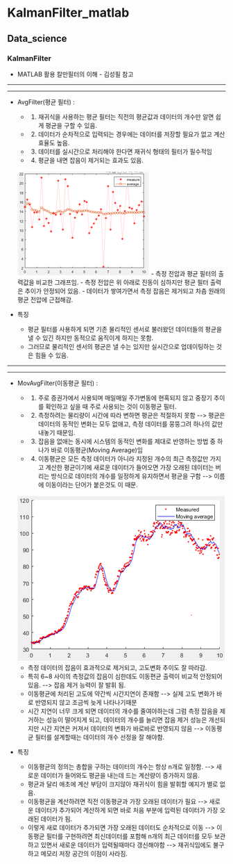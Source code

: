 # KalmanFilter_matlab
## Data_science

### KalmanFilter
 * MATLAB 활용 칼만필터의 이해 - 김성필 참고

* * * * * * * * * * * * * * * * * * * * * * * * * * * * * * * * * * * * * * * * * * * * * * * * * * * * * * * * * * * * * * * *
* * * * * * * * * * * * * * * * * * * * * * * * * * * * * * * * * * * * * * * * * * * * * * * * * * * * * * * * * * * * * * * *

+ AvgFilter(평균 필터) : 
    * 1. 재귀식을 사용하는 평균 필터는 직전의 평균값과 데이터의 개수만 알면 쉽게 평균을 구할 수 있음.
    * 2. 데이터가 순차적으로 입력되는 경우에는 데이터를 저장할 필요가 없고 계산 효율도 높음.
    * 3. 데이터를 실시간으로 처리해야 한다면 재귀식 형태의 필터가 필수적임
    * 4. 평균을 내면 잡음이 제거되는 효과도 있음.<br>
    <br>
    <img src ="/Images/AvgFilter/AvgFilter_.png">
    - 측정 전압과 평균 필터의 출력값을 비교한 그래프임.
    - 측정 전압은 위 아래로 진동이 심하지만 평균 필터 출력은 추이가 안정되어 있음.
    - 데이터가 쌓여가면서 측정 잡음은 제거되고 차츰 원래의 평균 전압에 근접해감.

+ 특징
    * 평균 필터를 사용하게 되면 기존 물리적인 센서로 불러왔던 데이터들의 평균을 낼 수 있긴 하지만 동적으로 움직이게 하지는 못함.   
    * 그러므로 물리적인 센서의 평균은 낼 수는 있지만 실시간으로 업데이팅하는 것은 힘들 수 있음.<br>

* * * * * * * * * * * * * * * * * * * * * * * * * * * * * * * * * * * * * * * * * * * * * * * * * * * * * * * * * * * * * * * *
* * * * * * * * * * * * * * * * * * * * * * * * * * * * * * * * * * * * * * * * * * * * * * * * * * * * * * * * * * * * * * * *

+ MovAvgFilter(이동평균 필터) : 
    * 1. 주로 증권가에서 사용되며 매일매일 주가변동에 현혹되지 않고 중장기 추이를 확인하고 싶을 때 주로 사용되는 것이 이동평균 필터.
    * 2. 측정하려는 물리량이 시간에 따라 변하면 평균은 적절하지 못함 
    --> 평균은 데이터의 동적인 변화는 모두 없애고, 측정 데이터를 뭉뚱그려 하나의 값만 내놓기 때문임.
    * 3. 잡음을 없애는 동시에 시스템의 동적인 변화를 제대로 반영하는 방법 중 하나가 바로 이동평균(Moving Average)임
    * 4. 이동평균은 모든 측정 데이터가 아니라 지정된 개수의 최근 측정값만 가지고 계산한 평균이기에 새로운 데이터가 들어오면 가장 오래된 데이터는 버리는 방식으로 데이터의 개수를 일정하게 유지하면서 평균을 구함 
    --> 이름에 이동이라는 단어가 붙은것도 이 때문. <br>  
    <br>
    <img src ="/Images/MovAvgFilter/MovAvgFilter_.png">   
          
    - 측정 데이터의 잡음이 효과적으로 제거되고, 고도변화 추이도 잘 따라감.
    - 특히 6~8 사이의 측정값의 잡음이 심한데도 이동편균 출력이 비교적 안정되어있음. --> 잡음 제거 능력이 잘 발휘 됨.
    - 이동평균에 처리된 고도에 약간씩 시간지연이 존재함 --> 실제 고도 변화가 바로 반영되지 않고 조금씩 늦게 나타나기때문
    - 시간 지연이 너무 크게 되면 데이터의 개수를 줄여야하는데 그럼 측정 잡음을 제거하는 성능이 떨어지게 되고, 데이터의 개수를 늘리면 잡음 제거 성능은 개선되지만 시간 지연은 커져서 데이터의 변화가 바로바로 반영되지 않음 --> 이동평균 필터를 설계할때는 데이터의 개수 선정을 잘 해야함.   
    
+ 특징
    * 이동평균의 정의는 총합을 구하는 데이터의 개수는 항상 n개로 일정함. 
    --> 새로운 데이터가 들어와도 평균을 내는데 드는 계산량이 증가하지 않음.
    * 평균과 달리 애초에 계산 부담이 크지않아 재귀식이 힘을 발휘할 예지가 별로 없음.
    * 이동평균을 계산하려면 직전 이동평균과 가장 오래된 데이터가 필요 
    --> 새로운 데이터가 추가되어 계산하게 되면 바로 처음 부분에 입력된 데이터가 가장 오래된 데이터가 됨.
    * 이렇게 새로 데이터가 추가되면 가장 오래된 데이터도 순차적으로 이동 
    --> 이동평균 필터를 구현하려면 최신데이터를 포함해 n개의 최근 데이터를 모두 보관하고 있면서 새로운 데이터가 입력될때마다 갱신해야함 
    --> 재귀식임에도 불구하고 메모리 저장 공간의 이점이 사라짐.
